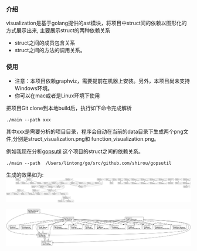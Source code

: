 ### 介绍
visualization是基于golang提供的ast模块，将项目中struct间的依赖以图形化的方式展示出来,
主要展示struct的两种依赖关系
* struct之间的成员包含关系
* struct之间的方法的调用关系。

### 使用
* 注意：本项目依赖graphviz，需要提前在机器上安装。另外，本项目尚未支持Windows环境。
* 你可以在mac或者是Linux环境下使用

把项目Git clone到本地build后，执行如下命令完成解析
```shell script
./main --path xxx
```
其中xxx是需要分析的项目目录，程序会自动在当前的data目录下生成两个png文件,分别是struct_visualization.png和
function_visualization.png。

例如我现在分析[gopsutil](https://github.com/shirou/gopsutil) 这个项目的struct之间的依赖关系。
```shell script
./main --path  /Users/lintong/go/src/github.com/shirou/gopsutil
```
生成的效果如为:
![结构体成员依赖图](data/struct_visualization.png)

![结构体调用关系图](data/function_visualization.png)

